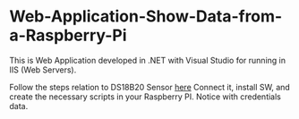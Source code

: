 # Web-Application-Show-Data-from-a-Raspberry-Pi

This is Web Application developed in .NET with Visual Studio for running in IIS (Web Servers).

Follow the steps relation to DS18B20 Sensor [here](https://github.com/rnieva/Playing-with-Sensors---Raspberry-Pi)
Connect it, install SW, and create the necessary scripts in your Raspberry PI. Notice with credentials data.
